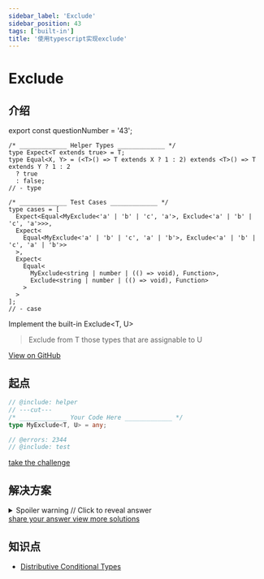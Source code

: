 ```yaml
---
sidebar_label: 'Exclude'
sidebar_position: 43
tags: ['built-in']
title: '使用typescript实现exclude'
---
```


# Exclude

## 介绍

export const questionNumber = '43';

```twoslash include helper
/* _____________ Helper Types _____________ */
type Expect<T extends true> = T;
type Equal<X, Y> = (<T>() => T extends X ? 1 : 2) extends <T>() => T extends Y ? 1 : 2
  ? true
  : false;
// - type
```

```twoslash include test
/* _____________ Test Cases _____________ */
type cases = [
  Expect<Equal<MyExclude<'a' | 'b' | 'c', 'a'>, Exclude<'a' | 'b' | 'c', 'a'>>>,
  Expect<
    Equal<MyExclude<'a' | 'b' | 'c', 'a' | 'b'>, Exclude<'a' | 'b' | 'c', 'a' | 'b'>>
  >,
  Expect<
    Equal<
      MyExclude<string | number | (() => void), Function>,
      Exclude<string | number | (() => void), Function>
    >
  >
];
// - case
```


Implement the built-in Exclude<T, U>

> Exclude from T those types that are assignable to U

<span className="badge-links">
  <a className="view" target="\_blank" href={`https://tsch.js.org/${questionNumber}`}>
    View on GitHub
  </a>
</span>

## 起点

```ts twoslash
// @include: helper
// ---cut---
/* _____________ Your Code Here _____________ */
type MyExclude<T, U> = any;

// @errors: 2344
// @include: test
```


<span className="badge-links">
  <a
    className="challenge"
    target="\_blank"
    href={`https://tsch.js.org/${questionNumber}/play`}
  >
    take the challenge
  </a>
</span>

## 解决方案

<details>

<summary>Spoiler warning // Click to reveal answer</summary>

```ts twoslash
// @include: helper

// @include: test

/* _____________ Answer Here _____________ */
/// ---cut---
type MyExclude<T, U> = T extends U ? never : T;
```


```ts twoslash
type MyExclude<T,U> = ((t: T extends U ? never : T) => void) extends ((t: infer R) => void) ? R : never;
```

</details>

<span className="badge-links">
  <a
    className="share"
    target="\_blank"
    href={`https://tsch.js.org/${questionNumber}/answer`}
  >
    share your answer
  </a>
  <a
    className="solution"
    target="\_blank"
    href={`https://tsch.js.org/${questionNumber}/solutions`}
  >
    view more solutions
  </a>
</span>


## 知识点
* [Distributive Conditional Types](https://www.typescriptlang.org/docs/handbook/2/conditional-types.html#distributive-conditional-types)
